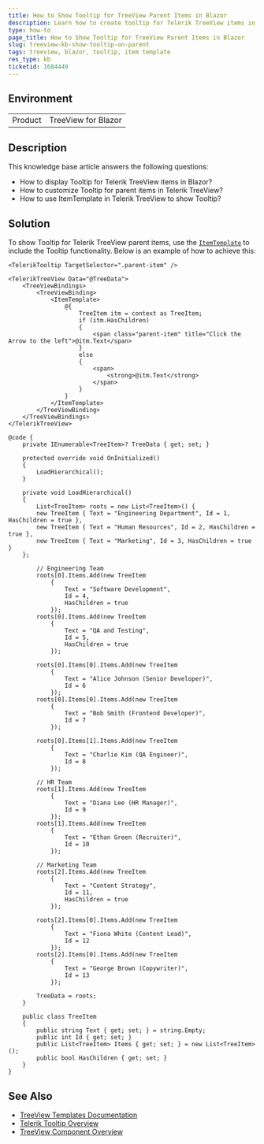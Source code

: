 ```yaml
---
title: How to Show Tooltip for TreeView Parent Items in Blazor
description: Learn how to create tooltip for Telerik TreeView items in Blazor using the ItemTemplate and Tooltip components.
type: how-to
page_title: How to Show Tooltip for TreeView Parent Items in Blazor
slug: treeview-kb-show-tooltip-on-parent
tags: treeview, blazor, tooltip, item template
res_type: kb
ticketid: 1684449
---
```


## Environment

<table>
    <tbody>
        <tr>
            <td>Product</td>
            <td>TreeView for Blazor</td>
        </tr>
    </tbody>
</table>

## Description

This knowledge base article answers the following questions:

- How to display Tooltip for Telerik TreeView items in Blazor?
- How to customize Tooltip for parent items in Telerik TreeView?
- How to use ItemTemplate in Telerik TreeView to show Tooltip?

## Solution

To show Tooltip for Telerik TreeView parent items, use the [`ItemTemplate`](slug:components/treeview/templates) to include the Tooltip functionality. Below is an example of how to achieve this:

````RAZOR
<TelerikTooltip TargetSelector=".parent-item" />

<TelerikTreeView Data="@TreeData">
    <TreeViewBindings>
        <TreeViewBinding>
            <ItemTemplate>
                @{
                    TreeItem itm = context as TreeItem;
                    if (itm.HasChildren)
                    {
                        <span class="parent-item" title="Click the Arrow to the left">@itm.Text</span>
                    }
                    else
                    {
                        <span>
                            <strong>@itm.Text</strong>
                        </span>
                    }
                }
            </ItemTemplate>
        </TreeViewBinding>
    </TreeViewBindings>
</TelerikTreeView>

@code {
    private IEnumerable<TreeItem>? TreeData { get; set; }

    protected override void OnInitialized()
    {
        LoadHierarchical();
    }

    private void LoadHierarchical()
    {
        List<TreeItem> roots = new List<TreeItem>() {
        new TreeItem { Text = "Engineering Department", Id = 1, HasChildren = true },
        new TreeItem { Text = "Human Resources", Id = 2, HasChildren = true },
        new TreeItem { Text = "Marketing", Id = 3, HasChildren = true }
    };

        // Engineering Team
        roots[0].Items.Add(new TreeItem
            {
                Text = "Software Development",
                Id = 4,
                HasChildren = true
            });
        roots[0].Items.Add(new TreeItem
            {
                Text = "QA and Testing",
                Id = 5,
                HasChildren = true
            });

        roots[0].Items[0].Items.Add(new TreeItem
            {
                Text = "Alice Johnson (Senior Developer)",
                Id = 6
            });
        roots[0].Items[0].Items.Add(new TreeItem
            {
                Text = "Bob Smith (Frontend Developer)",
                Id = 7
            });

        roots[0].Items[1].Items.Add(new TreeItem
            {
                Text = "Charlie Kim (QA Engineer)",
                Id = 8
            });

        // HR Team
        roots[1].Items.Add(new TreeItem
            {
                Text = "Diana Lee (HR Manager)",
                Id = 9
            });
        roots[1].Items.Add(new TreeItem
            {
                Text = "Ethan Green (Recruiter)",
                Id = 10
            });

        // Marketing Team
        roots[2].Items.Add(new TreeItem
            {
                Text = "Content Strategy",
                Id = 11,
                HasChildren = true
            });

        roots[2].Items[0].Items.Add(new TreeItem
            {
                Text = "Fiona White (Content Lead)",
                Id = 12
            });
        roots[2].Items[0].Items.Add(new TreeItem
            {
                Text = "George Brown (Copywriter)",
                Id = 13
            });

        TreeData = roots;
    }

    public class TreeItem
    {
        public string Text { get; set; } = string.Empty;
        public int Id { get; set; }
        public List<TreeItem> Items { get; set; } = new List<TreeItem>();
        public bool HasChildren { get; set; }
    }
}
````

## See Also

- [TreeView Templates Documentation](slug:components/treeview/templates)
- [Telerik Tooltip Overview](slug:tooltip-overview)
- [TreeView Component Overview](slug:treeview-overview)
